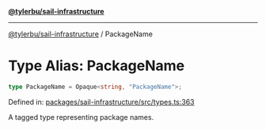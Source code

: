 [**@tylerbu/sail-infrastructure**](../README.md)

***

[@tylerbu/sail-infrastructure](../README.md) / PackageName

# Type Alias: PackageName

```ts
type PackageName = Opaque<string, "PackageName">;
```

Defined in: [packages/sail-infrastructure/src/types.ts:363](https://github.com/microsoft/FluidFramework/blob/main/packages/sail-infrastructure/src/types.ts#L363)

A tagged type representing package names.
